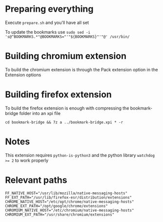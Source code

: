 # Preparing everything
Execute `prepare.sh` and you'll have all set

To update the bookmarks use `sudo sed -i 's@^BOOKMARKS.*"@BOOKMARKS="'"${BOOKMARKS}"'"@' /usr/bin/`

# Building chromium extension
To build the chromium extension is through the Pack extension option in the Extension options

# Building firefox extension
To build the firefox extension is enough with compressing the bookmark-bridge folder into an xpi file
```
cd bookmark-bridge && 7z a ../bookmark-bridge.xpi * -r
```

# Notes
This extension requires `python-is-python3` and the python library `watchdog >= 2` to work properly

# Relevant paths
```
FF_NATIVE_HOST="/usr/lib/mozilla/native-messaging-hosts"
FF_EXT_PATH="/usr/lib/firefox-esr/distribution/extensions"
CHROME_NATIVE_HOST="/etc/opt/chrome/native-messaging-hosts"
CHROME_EXT_PATH="/opt/google/chrome/extensions"
CHROMIUM_NATIVE_HOST="/etc/chromium/native-messaging-hosts"
CHROMIUM_EXT_PATH="/usr/share/chromium/extensions"
```
